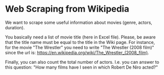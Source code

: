 # Web Scraping from Wikipedia
We want to scrape some useful information about movies (genre, actors, duration).

You basically need a list of movie title (here in Excel file).
Please, be aware that the title name must be equal to the title in the Wiki page. 
For instance, for the movie "The Wrestler" you need to write "The Wrestler (2008 film)" since the url is: https://en.wikipedia.org/wiki/The_Wrestler_(2008_film).

Finally, you can also count the total number of actors. 
I.e. you can answer to this question: "How many films have I seen in which Robert De Niro acted?"